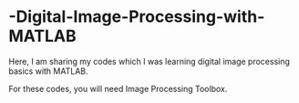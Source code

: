 # -Digital-Image-Processing-with-MATLAB

Here, I am sharing my codes which I was learning digital image processing basics with MATLAB.

For these codes, you will need Image Processing Toolbox.
 

